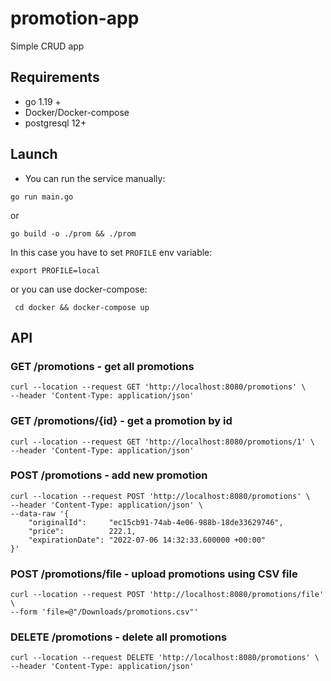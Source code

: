 # promotion-app
Simple CRUD app
## Requirements
- go 1.19 +
- Docker/Docker-compose
- postgresql 12+
## Launch
- You can run the service manually:
```
go run main.go
```
or
```
go build -o ./prom && ./prom
```
In this case you have to set `PROFILE` env variable:
```
export PROFILE=local
```
or you can use docker-compose:
```
 cd docker && docker-compose up 
```
## API
### GET /promotions - get all promotions
```
curl --location --request GET 'http://localhost:8080/promotions' \
--header 'Content-Type: application/json'
```
### GET /promotions/{id} - get a promotion by id
```
curl --location --request GET 'http://localhost:8080/promotions/1' \
--header 'Content-Type: application/json'
```
### POST /promotions - add new promotion
```
curl --location --request POST 'http://localhost:8080/promotions' \
--header 'Content-Type: application/json' \
--data-raw '{
    "originalId":     "ec15cb91-74ab-4e06-988b-18de33629746",
	"price":          222.1,
	"expirationDate": "2022-07-06 14:32:33.600000 +00:00"
}'
```
### POST /promotions/file - upload promotions using CSV file
```
curl --location --request POST 'http://localhost:8080/promotions/file' \
--form 'file=@"/Downloads/promotions.csv"'
```
### DELETE /promotions - delete all promotions
```
curl --location --request DELETE 'http://localhost:8080/promotions' \
--header 'Content-Type: application/json' 
```
